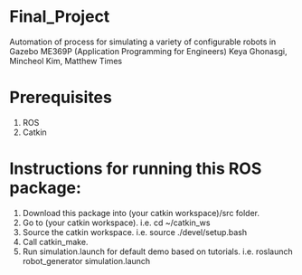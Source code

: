 # Final_Project
Automation of process for simulating a variety of configurable robots in Gazebo
ME369P (Application Programming for Engineers)
Keya Ghonasgi, Mincheol Kim, Matthew Times

# Prerequisites
1) ROS
2) Catkin

# Instructions for running this ROS package:

1) Download this package into (your catkin workspace)/src folder.
2) Go to (your catkin workspace). i.e. cd ~/catkin_ws
3) Source the catkin workspace. i.e. source ./devel/setup.bash
4) Call catkin_make.
5) Run simulation.launch for default demo based on tutorials. i.e. roslaunch robot_generator simulation.launch
